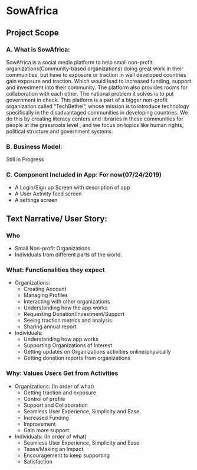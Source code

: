 # SowAfrica

## Project Scope
   ### A. What is SowAfrica: 
   SowAfrica is a social media platform to help small non-profit organizations(Community-based organizations) doing great work
   in their communities, but have to exposure or traction in well developed countries gain exposure and traction. Which would
   lead to increased funding, support and investment into their community. The platform also provides rooms for collaboration
   with each other. The national problem it solves is to put government in check.                                                This platform is a part of a bigger non-profit organization called “TechBethel”, whose mission is to introduce technology
   specifically in the     disadvantaged communities in developing countries. We do this by creating literacy centers and
   libraries in these communities for people at the grassroots level , and we focus on topics like human rights, political
   structure and government systems.
   ### B. Business Model:
   Still in Progress
   ### C. Component Included in App: For now(07/24/2019)
   - A Login/Sign up Screen with description of app
   - A User Activity feed screen
   - A settings screen

## Text Narrative/ User Story:
   ### Who
   - Small Non-profit Organizations
   - Individuals from different parts of the world.
   ### What: Functionalities they expect
   - Organizations:
      - Creating Account 
      - Managing Profiles
      - Interacting with other organizations
      - Understanding how the app works
      - Requesting Donation/Investment/Support
      - Seeing traction metrics and analysis
      - Sharing annual report
  -  Individuals:
      - Understanding how app works
      - Supporting Organizations of Interest
      - Getting updates on Organizations activities online/physically
      - Getting donation reports from organizations
  ### Why: Values Users Get from Activities
  - Organizations: (In order of what)
      - Getting traction and exposure
      - Control of profile
      - Support and Collaboration
      - Seamless User Experience, Simplicity and Ease
      - Increased Funding
      - Improvement
      - Gain more support
   - Individuals: (In order of what)
      - Seamless User Experience, Simplicity and Ease
      - Taxes/Making an Impact
      - Encouragement to keep supporting
      - Satisfaction
		

